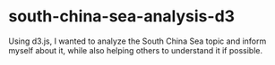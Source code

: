 # south-china-sea-analysis-d3
Using d3.js, I wanted to analyze the South China Sea topic and inform myself about it, while also helping others to understand it if possible.
